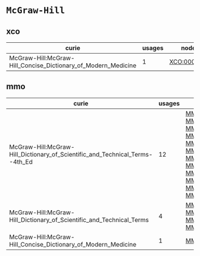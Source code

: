 # `McGraw-Hill`

## xco

| curie                                                         |   usages | nodes                                             |
|---------------------------------------------------------------|----------|---------------------------------------------------|
| McGraw-Hill:McGraw-Hill_Concise_Dictionary_of_Modern_Medicine |        1 | [XCO:0000389](https://bioregistry.io/XCO:0000389) |

## mmo

| curie                                                                        |   usages | nodes                                                                                                                                                                                                                                                                                                                                                                                                                                                                                                                                                                                                                              |
|------------------------------------------------------------------------------|----------|------------------------------------------------------------------------------------------------------------------------------------------------------------------------------------------------------------------------------------------------------------------------------------------------------------------------------------------------------------------------------------------------------------------------------------------------------------------------------------------------------------------------------------------------------------------------------------------------------------------------------------|
| McGraw-Hill:McGraw-Hill_Dictionary_of_Scientific_and_Technical_Terms--4th_Ed |       12 | [MMO:0000327](https://bioregistry.io/MMO:0000327), [MMO:0000328](https://bioregistry.io/MMO:0000328), [MMO:0000329](https://bioregistry.io/MMO:0000329), [MMO:0000330](https://bioregistry.io/MMO:0000330), [MMO:0000331](https://bioregistry.io/MMO:0000331), [MMO:0000333](https://bioregistry.io/MMO:0000333), [MMO:0000424](https://bioregistry.io/MMO:0000424), [MMO:0000425](https://bioregistry.io/MMO:0000425), [MMO:0000426](https://bioregistry.io/MMO:0000426), [MMO:0000436](https://bioregistry.io/MMO:0000436), [MMO:0000557](https://bioregistry.io/MMO:0000557), [MMO:0000585](https://bioregistry.io/MMO:0000585) |
| McGraw-Hill:McGraw-Hill_Dictionary_of_Scientific_and_Technical_Terms         |        4 | [MMO:0000039](https://bioregistry.io/MMO:0000039), [MMO:0000229](https://bioregistry.io/MMO:0000229), [MMO:0000230](https://bioregistry.io/MMO:0000230), [MMO:0000231](https://bioregistry.io/MMO:0000231)                                                                                                                                                                                                                                                                                                                                                                                                                         |
| McGraw-Hill:McGraw-Hill_Concise_Dictionary_of_Modern_Medicine                |        1 | [MMO:0000173](https://bioregistry.io/MMO:0000173)                                                                                                                                                                                                                                                                                                                                                                                                                                                                                                                                                                                  |

